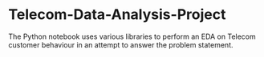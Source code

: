# Telecom-Data-Analysis-Project
The Python notebook uses various libraries to perform an EDA on Telecom customer behaviour in an attempt to answer the problem statement.
